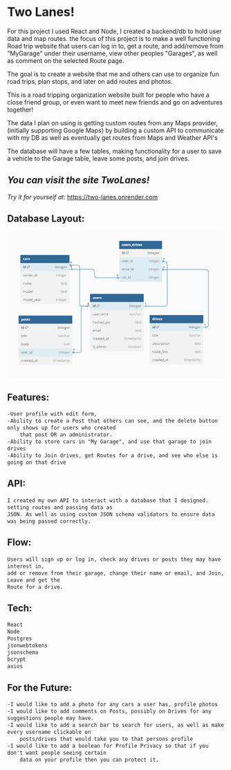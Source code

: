 # Two Lanes!

For this project I used React and Node, I created a backend/db to hold user data and map routes. the focus of this project is to make a well functioning Road trip website that users can log in to, get a route, and add/remove from "MyGarage" under their username, view other peoples "Garages", as well as comment on the selected Route page.

The goal is to create a website that me and others can use to organize fun road trips, plan stops, and later on add routes and photos.

This is a road tripping organization website built for people who have a close friend group, or even want to meet new friends and go on adventures together!

The data I plan on using is getting custom routes from any Maps provider,(initially supporting Google Maps) by building a custom API to communicate with my DB as well as eventually get routes from Maps and Weather API's

The database will have a few tables, making functionality for a user to save a vehicle to the Garage table, leave some posts, and join drives. 

## *You can visit the site TwoLanes!*

*Try it for yourself at:* https://two-lanes.onrender.com

## Database Layout:

![Database](Database.PNG)



## Features:
    -User profile with edit form,
    -Ability to create a Post that others can see, and the delete button only shows up for users who created 
        that post OR an administrator.
    -Ability to store cars in "My Garage", and use that garage to join drives
    -Ability to Join drives, get Routes for a drive, and see who else is going on that drive

## API:
    I created my own API to interact with a database that I designed. setting routes and passing data as 
    JSON. As well as using custom JSON schema validators to ensure data was being passed correctly.

## Flow:
    Users will sign up or log in, check any drives or posts they may have interest in, 
    add or remove from their garage, change their name or email, and Join, Leave and get the 
    Route for a drive.

## Tech:
    React
    Node
    Postgres
    jsonwebtokens
    jsonschema
    bcrypt
    axios


## For the Future:
    -I would like to add a photo for any cars a user has, profile photos
    -I would like to add comments on Posts, possibly on Drives for any suggestions people may have.
    -I would like to add a search bar to search for users, as well as make every username clickable on 
        posts/drives that would take you to that persons profile
    -I would like to add a boolean for Profile Privacy so that if you don't want people seeing certain 
        data on your profile then you can protect it.



